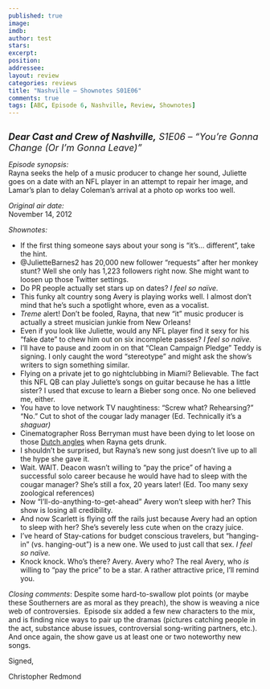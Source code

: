 ```yaml
---
published: true
image: 
imdb: 
author: test 
stars: 
excerpt: 
position: 
addressee: 
layout: review
categories: reviews
title: "Nashville — Shownotes S01E06"
comments: true
tags: [ABC, Episode 6, Nashville, Review, Shownotes]
---
```

<div><p><span class="full-image-block ssNonEditable"><span><a href="/letters/2012/11/19/nashville-shownotes-s01e06.html"><img src="http://static.squarespace.com/static/5005f6bcc4aa41161b33e89e/5329cf1fe4b07c068ebf74de/5329cf1fe4b07c068ebf7723/1353361777257/Nashville%20S1E06.jpg" alt="" /></a></span></span></p>
<p><span style="font-size:130%;"><strong><em>Dear Cast and Crew of Nashville,</em></strong><em> S1E06 &ndash; &ldquo;You&rsquo;re Gonna Change (Or I&rsquo;m Gonna Leave)&rdquo;</em></span></p>
<p><em>Episode synopsis:</em><br />Rayna seeks the help of a music producer to change her sound, Juliette goes on a date with an NFL player in an attempt to repair her image, and Lamar&#8217;s plan to delay Coleman&#8217;s arrival at a photo op works too well.</p>
<p><em>Original air date:</em><br />November 14, 2012</p>
<p><em>Shownotes:</em></p>
<ul>
<li>If the first thing someone says about your song is &ldquo;it&rsquo;s&hellip; different&rdquo;, take the hint. </li>
<li>@JulietteBarnes2 has 20,000 new follower &ldquo;requests&rdquo; after her monkey stunt? Well she only has 1,223 followers right now. She might want to loosen up those Twitter settings. </li>
<li>Do PR people actually set stars up on dates? <em>I feel so na&iuml;ve.</em> </li>
<li>This funky alt country song Avery is playing works well. I almost don&rsquo;t mind that he&rsquo;s such a spotlight whore, even as a vocalist.</li>
<li><em>Treme</em> alert! Don&rsquo;t be fooled, Rayna, that new &ldquo;it&rdquo; music producer is actually a street musician junkie from New Orleans!</li>
<li>Even if you look like Juliette, would any NFL player find it sexy for his &ldquo;fake date&rdquo; to chew him out on six incomplete passes? <em>I feel so na&iuml;ve.</em></li>
<li>I&rsquo;ll have to pause and zoom in on that &ldquo;Clean Campaign Pledge&rdquo; Teddy is signing. I only caught the word &ldquo;stereotype&rdquo; and might ask the show&rsquo;s writers to sign something similar. </li>
<li>Flying on a private jet to go nightclubbing in Miami? Believable. The fact this NFL QB can play Juliette&rsquo;s songs on guitar because he has a little sister? I used that excuse to learn a Bieber song once. No one believed me, either. </li>
<li>You have to love network TV naughtiness: &ldquo;Screw what? Rehearsing?&rdquo; &ldquo;No.&rdquo; Cut to shot of the cougar lady manager (Ed. Technically it&rsquo;s a <em>shaguar)</em> </li>
<li>Cinematographer Ross Berryman must have been dying to let loose on those <a href="http://motionleague.com/2011/03/cinematography-for-the-motion-artist-dutch-angle/#/vanilla/discussion/embed/?vanilla_discussion_id=0">Dutch angles</a> when Rayna gets drunk. </li>
<li>I shouldn&rsquo;t be surprised, but Rayna&rsquo;s new song just doesn&rsquo;t live up to all the hype she gave it. </li>
<li>Wait. WAIT. Deacon wasn&rsquo;t willing to &ldquo;pay the price&rdquo; of having a successful solo career because he would have had to sleep with the cougar manager? She&rsquo;s still a fox, 20 years later! (Ed. Too many sexy zoological references)</li>
<li>Now &ldquo;I&rsquo;ll-do-anything-to-get-ahead&rdquo; Avery won&rsquo;t sleep with her? This show is losing all credibility.</li>
<li>And now Scarlett is flying off the rails just because Avery had an option to sleep with her? She&rsquo;s severely less cute when on the crazy juice. </li>
<li>I&rsquo;ve heard of Stay-cations for budget conscious travelers, but &ldquo;hanging-in&rdquo; (vs. hanging-out&rdquo;) is a new one. We used to just call that sex. <em>I feel so na&iuml;ve.</em></li>
<li>Knock knock. Who&rsquo;s there? Avery. Avery who? The real Avery, who <em>is</em> willing to &ldquo;pay the price&rdquo; to be a star. A rather attractive price, I&rsquo;ll remind you.</li>
</ul>
<p><em>Closing comments</em>: Despite some hard-to-swallow plot points (or maybe these Southerners are as moral as they preach), the show is weaving a nice web of controversies.&nbsp; Episode six added a few new characters to the mix, and is finding nice ways to pair up the dramas (pictures catching people in the act, substance abuse issues, controversial song-writing partners, etc.).&nbsp; And once again, the show gave us at least one or two noteworthy new songs.</p>
<p>Signed,</p>
<p>Christopher Redmond</p></div>
